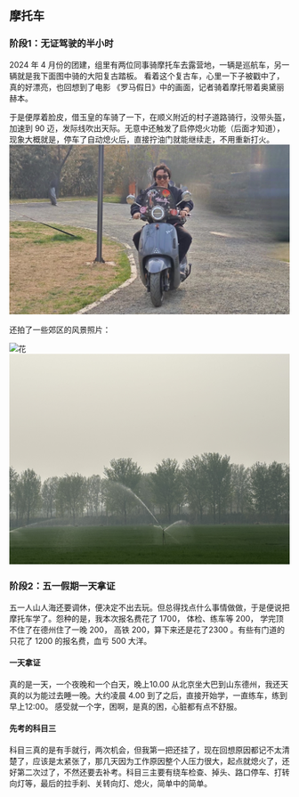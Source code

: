## 摩托车

### 阶段1：无证驾驶的半小时
2024 年 4 月份的团建，组里有两位同事骑摩托车去露营地，一辆是巡航车，另一辆就是我下面图中骑的大阳复古踏板。
看着这个复古车，心里一下子被戳中了，真的好漂亮，也回想到了电影 《罗马假日》中的画面，记者骑着摩托带着奥黛丽赫本。

于是便厚着脸皮，借玉皇的车骑了一下，在顺义附近的村子道路骑行，没带头盔，加速到 90 迈，发际线吹出天际。无意中还触发了启停熄火功能（后面才知道），现象大概就是，停车了自动熄火后，直接拧油门就能继续走，不用重新打火。
![无证驾驶](../src/assets/taban.jpeg "4月份TB的时候，第一次骑同事的踏板车")

还拍了一些郊区的风景照片：

![花](../src/assets/camping1.jpg "初春的花")
![喷灌的田](../src/assets/camping2.jpg "喷灌的草地")

### 阶段2：五一假期一天拿证
五一人山人海还要调休，便决定不出去玩。但总得找点什么事情做做，于是便说把摩托车学了。怨种的是，我本次报名费花了 1700， 体检、练车等 200， 学完顶不住了在德州住了一晚 200， 高铁 200，算下来还是花了2300 。有些有门道的只花了 1200 的报名费，血亏 500 大洋。 
#### 一天拿证
真的是一天，一个夜晚和一个白天，晚上10.00 从北京坐大巴到山东德州，我还天真的以为能过去睡一晚。大约凌晨 4.00 到了之后，直接开始学，一直练车，练到早上12:00。 感受就一个字，困啊，是真的困，心脏都有点不舒服。
####  先考的科目三
科目三真的是有手就行，两次机会，但我第一把还挂了，现在回想原因都记不太清楚了，应该是太紧张了，那几天因为工作原因整个人压力很大，起点就熄火了，还好第二次过了，不然还要去补考。科目三主要有绕车检查、掉头、路口停车、打转向灯等，最后的拉手刹、关转向灯、熄火，简单中的简单。

